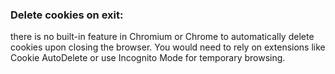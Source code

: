 ### Delete cookies on exit:
there is no built-in feature in Chromium or Chrome to automatically delete cookies upon closing the browser. You would need to rely on extensions like Cookie AutoDelete or use Incognito Mode for temporary browsing.